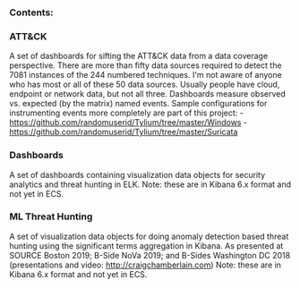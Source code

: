 
### Contents:

### ATT&CK

A set of dashboards for sifting the ATT&CK data from a data coverage perspective. There are more than fifty data sources required to detect the 7081 instances of the 244 numbered techniques. I'm not aware of anyone who has most or all of these 50 data sources. Usually people have cloud, endpoint or network data, but not all three. Dashboards measure observed vs. expected (by the matrix) named events. Sample configurations for instrumenting events more completely are part of this project:
-https://github.com/randomuserid/Tylium/tree/master/Windows
-https://github.com/randomuserid/Tylium/tree/master/Suricata

### Dashboards

A set of dashboards containing visualization data objects for security analytics and threat hunting in ELK. Note: these are in Kibana 6.x format and not yet in ECS.

### ML Threat Hunting

A set of visualization data objects for doing anomaly detection based threat hunting using the significant terms aggregation in Kibana. As presented at SOURCE Boston 2019; B-Side NoVa 2019; and B-Sides Washington DC 2018 (presentations and video: http://craigchamberlain.com)  Note: these are in Kibana 6.x format and not yet in ECS.
